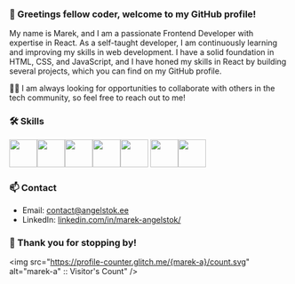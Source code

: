 ### 👋 Greetings fellow coder, welcome to my GitHub profile!

My name is Marek, and I am a passionate Frontend Developer with expertise in React. As a self-taught developer, I am continuously learning and improving my skills in web development. I have a solid foundation in HTML, CSS, and JavaScript, and I have honed my skills in React by building several projects, which you can find on my GitHub profile.

👨‍💻 I am always looking for opportunities to collaborate with others in the tech community, so feel free to reach out to me!

### 🛠️ Skills
<div>
<img height=50 
src="https://cdn.jsdelivr.net/gh/devicons/devicon/icons/html5/html5-original.svg" /><img height=50 src="https://cdn.jsdelivr.net/gh/devicons/devicon/icons/css3/css3-original.svg" /><img height=50 
src="https://cdn.jsdelivr.net/gh/devicons/devicon/icons/javascript/javascript-original.svg" /><img height=50
src="https://cdn.jsdelivr.net/gh/devicons/devicon/icons/react/react-original-wordmark.svg" /><img height=50 
src="https://cdn.jsdelivr.net/gh/devicons/devicon/icons/nodejs/nodejs-plain.svg" /> <img height=50 
src="https://cdn.jsdelivr.net/gh/devicons/devicon/icons/firebase/firebase-plain.svg" /><img height=50 
src="https://cdn.jsdelivr.net/gh/devicons/devicon/icons/git/git-plain.svg"/> <img height=50 
</div>

### 📫 Contact

- Email: [contact@angelstok.ee](mailto:contact@angelstok.ee)
- LinkedIn: [linkedin.com/in/marek-angelstok/](https://www.linkedin.com/in/marek-angelstok/)



### 🌟 Thank you for stopping by!


<img src="https://profile-counter.glitch.me/{marek-a}/count.svg" alt="marek-a" :: Visitor's Count" />

